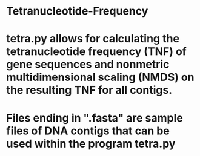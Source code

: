 # Tetranucleotide-Frequency
# tetra.py allows for calculating the tetranucleotide frequency (TNF) of gene sequences and nonmetric multidimensional scaling (NMDS) on the resulting TNF for all contigs.
# Files ending in ".fasta" are sample files of DNA contigs that can be used within the program tetra.py
